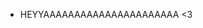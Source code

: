 - HEYYAAAAAAAAAAAAAAAAAAAAAA <3
<!---
kirann8/kirann8 is a ✨ special ✨ repository because its `README.md` (this file) appears on your GitHub profile.
You can click the Preview link to take a look at your changes.
--->
